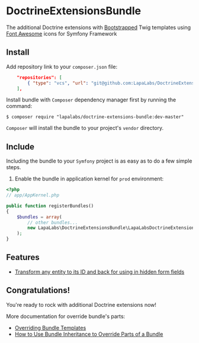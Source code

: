 # DoctrineExtensionsBundle

The additional Doctrine extensions with [Bootstrapped][1] Twig templates
using [Font Awesome][2] icons for Symfony Framework

## Install

Add repository link to your `composer.json` file:

``` json
    "repositories": [
        { "type": "vcs", "url": "git@github.com:LapaLabs/DoctrineExtensionsBundle.git" }
    ],
```

Install bundle with `Composer` dependency manager first by running the command:

`$ composer require "lapalabs/doctrine-extensions-bundle:dev-master"`

`Composer` will install the bundle to your project's `vendor` directory.

## Include

Including the bundle to your `Symfony` project is as easy as to do a few simple steps.

1) Enable the bundle in application kernel for `prod` environment:

``` php
<?php
// app/AppKernel.php

public function registerBundles()
{
    $bundles = array(
        // other bundles...
        new LapaLabs\DoctrineExtensionsBundle\LapaLabsDoctrineExtensionsBundle(),
    );
}
```

## Features

* [Transform any entity to its ID and back for using in hidden form fields](Resources/doc/entity-to-id-transformer.md)

## Congratulations!

You're ready to rock with additional Doctrine extensions now!

More documentation for override bundle's parts:
* [Overriding Bundle Templates][3]
* [How to Use Bundle Inheritance to Override Parts of a Bundle][4]


[1]: http://getbootstrap.com/
[2]: http://fortawesome.github.io/Font-Awesome/
[3]: http://symfony.com/doc/current/book/templating.html#overriding-bundle-templates
[4]: http://symfony.com/doc/current/cookbook/bundles/inheritance.html
